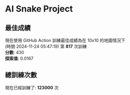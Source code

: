 
# AI Snake Project

## **最佳成績**
現在使用 GitHub Action 訓練最佳成績為在 10x10 的地圖情況下  
(時間 2024-11-24 05:47:19) 第 **817** 次訓練  
**分數**: 430  
**探索值**: 0.0167

## 總訓練次數
現在已經訓練了: **123000** 次
